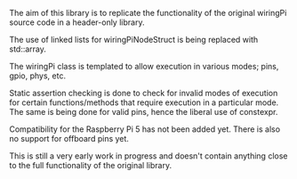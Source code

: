 The aim of this library is to replicate the functionality of the original wiringPi source code in a header-only library.

The use of linked lists for wiringPiNodeStruct is being replaced with std::array.

The wiringPi class is templated to allow execution in various modes; pins, gpio, phys, etc.

Static assertion checking is done to check for invalid modes of execution for certain functions/methods that require execution in a particular mode. The same is being done for valid pins, hence the liberal use of constexpr.

Compatibility for the Raspberry Pi 5 has not been added yet. There is also no support for offboard pins yet.

This is still a very early work in progress and doesn't contain anything close to the full functionality of the original library.
